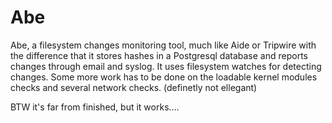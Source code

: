 # Abe
Abe, a filesystem changes monitoring tool, much like Aide or Tripwire with the 
difference that it stores hashes in a Postgresql database and reports changes 
through email and syslog.
It uses filesystem watches for detecting changes.
Some more work has to be done on the loadable kernel modules checks and
several network checks. (definetly not ellegant)

BTW it's far from finished, but it works....
